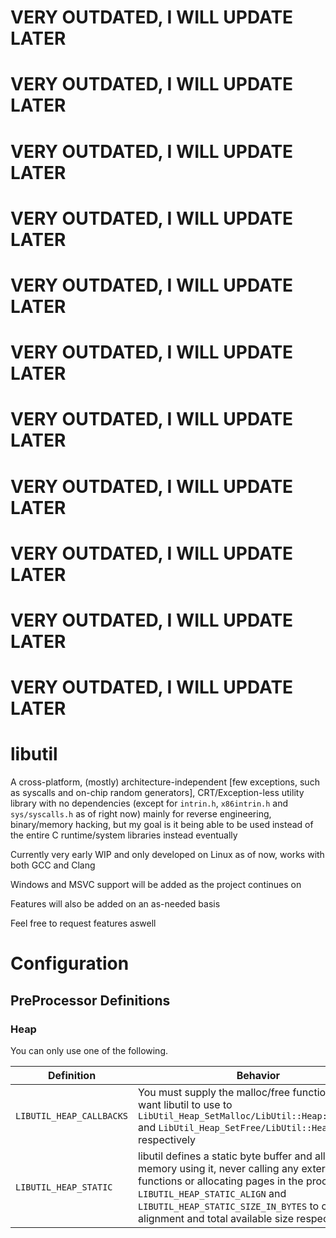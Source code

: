 # VERY OUTDATED, I WILL UPDATE LATER
# VERY OUTDATED, I WILL UPDATE LATER
# VERY OUTDATED, I WILL UPDATE LATER
# VERY OUTDATED, I WILL UPDATE LATER
# VERY OUTDATED, I WILL UPDATE LATER
# VERY OUTDATED, I WILL UPDATE LATER
# VERY OUTDATED, I WILL UPDATE LATER
# VERY OUTDATED, I WILL UPDATE LATER
# VERY OUTDATED, I WILL UPDATE LATER
# VERY OUTDATED, I WILL UPDATE LATER
# VERY OUTDATED, I WILL UPDATE LATER

# libutil

A cross-platform, (mostly) architecture-independent [few exceptions, such as syscalls and on-chip random generators], CRT/Exception-less utility library with no dependencies (except for `intrin.h`, `x86intrin.h` and `sys/syscalls.h` as of right now) mainly for reverse engineering, binary/memory hacking, but my goal is it being able to be used instead of the entire C runtime/system libraries instead eventually

Currently very early WIP and only developed on Linux as of now, works with both GCC and Clang

Windows and MSVC support will be added as the project continues on

Features will also be added on an as-needed basis

Feel free to request features aswell

# Configuration

## PreProcessor Definitions

### Heap
You can only use one of the following.

| Definition  | Behavior |
| - | - |
| `LIBUTIL_HEAP_CALLBACKS` | You must supply the malloc/free functions you want libutil to use to `LibUtil_Heap_SetMalloc/LibUtil::Heap::SetMalloc` and `LibUtil_Heap_SetFree/LibUtil::Heap::SetFree` respectively |
| `LIBUTIL_HEAP_STATIC` | libutil defines a static byte buffer and allocates memory using it, never calling any external functions or allocating pages in the process. Use `LIBUTIL_HEAP_STATIC_ALIGN` and `LIBUTIL_HEAP_STATIC_SIZE_IN_BYTES` to control alignment and total available size respectively. |
